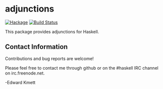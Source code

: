 adjunctions
==========

[![Hackage](https://img.shields.io/hackage/v/adjunctions.svg)](https://hackage.haskell.org/package/adjunctions) [![Build Status](https://github.com/ekmett/adjunctions/workflows/Haskell-CI/badge.svg)](https://github.com/ekmett/adjunctions/actions?query=workflow%3AHaskell-CI)

This package provides adjunctions for Haskell.

Contact Information
-------------------

Contributions and bug reports are welcome!

Please feel free to contact me through github or on the #haskell IRC channel on irc.freenode.net.

-Edward Kmett
